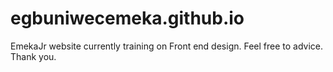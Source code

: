 # egbuniwecemeka.github.io
EmekaJr website
currently training on Front end design. Feel free to advice. Thank you. 
